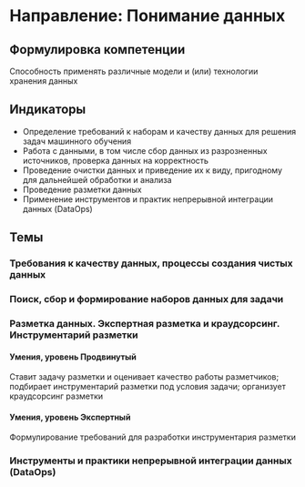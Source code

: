 # Направление: Понимание данных
## Формулировка компетенции
Способность применять различные модели и (или) технологии хранения данных
## Индикаторы
* Определение требований к наборам и качеству данных для решения задач машинного обучения
* Работа с данными, в том числе сбор данных из разрозненных источников, проверка данных на корректность
* Проведение очистки данных и приведение их к виду, пригодному для дальнейшей обработки и анализа
* Проведение разметки данных
* Применение инструментов и практик непрерывной интеграции данных (DataOps)
## Темы
### Требования к качеству данных, процессы создания чистых данных
### Поиск, сбор и формирование наборов данных для задачи
### Разметка данных. Экспертная разметка и краудсорсинг. Инструментарий разметки
#### Умения, уровень Продвинутый
Ставит задачу разметки и оценивает качество работы разметчиков; подбирает инструментарий разметки под условия задачи; организует краудсорсинг разметки
#### Умения, уровень Экспертный
Формулирование требований для разработки инструментария разметки
### Инструменты и практики непрерывной интеграции данных (DataOps)


